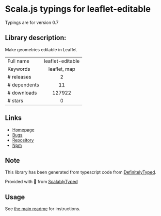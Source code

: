 
# Scala.js typings for leaflet-editable

Typings are for version 0.7

## Library description:
Make geometries editable in Leaflet

|                    |                 |
| ------------------ | :-------------: |
| Full name          | leaflet-editable |
| Keywords           | leaflet, map |
| # releases         | 2 |
| # dependents       | 11 |
| # downloads        | 127922 |
| # stars            | 0 |

## Links
- [Homepage](https://github.com/Leaflet/Leaflet.Editable/)
- [Bugs](https://github.com/Leaflet/Leaflet.Editable/issues)
- [Repository](https://github.com/Leaflet/Leaflet.Editable)
- [Npm](https://www.npmjs.com/package/leaflet-editable)
    


## Note
This library has been generated from typescript code from [DefinitelyTyped](https://definitelytyped.org).

Provided with :purple_heart: from [ScalablyTyped](https://github.com/oyvindberg/ScalablyTyped)

## Usage
See [the main readme](../../readme.md) for instructions.


